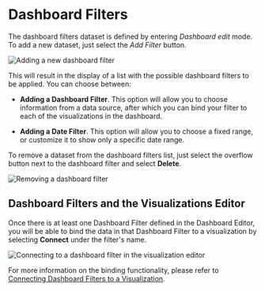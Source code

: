# Dashboard Filters

The dashboard filters dataset is defined by entering *Dashboard edit*
mode. To add a new dataset, just select the *Add Filter* button.

<img src="images/add-new-dashboard-filter.png" alt="Adding a new dashboard filter" class="responsive-img"/>

This will result in the display of a list with the possible dashboard
filters to be applied. You can choose between:

  - **Adding a Dashboard Filter**. This option will allow you to choose
    information from a data source, after which you can bind your filter
    to each of the visualizations in the dashboard.

  - **Adding a Date Filter**. This option will allow you to choose a
    fixed range, or customize it to show only a specific date range.

To remove a dataset from the dashboard filters list, just select the
overflow button next to the dashboard filter and select **Delete**.

<img src="images/remove-dashboard-filter.png" alt="Removing a dashboard filter" class="responsive-img"/>

## Dashboard Filters and the Visualizations Editor

Once there is at least one Dashboard Filter defined in the Dashboard
Editor, you will be able to bind the data in that Dashboard Filter to a
visualization by selecting **Connect** under the filter's name.

<img src="images/connect-dashboard-filter-visualization-editor.png" alt="Connecting to a dashboard filter in the visualization editor" class="responsive-img"/>

For more information on the binding functionality, please refer to
[Connecting Dashboard Filters to a Visualization](connecting-dashboard-filters-visualization.md).

